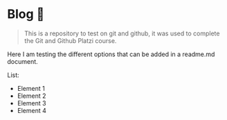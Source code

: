 # Blog :green_heart:

> This is a repository to test on git and github, it was used to complete the Git and Github Platzi course.

Here I am testing the different options that can be added in a readme.md document.

List:
- Element 1
- Element 2
- Element 3
- Element 4
